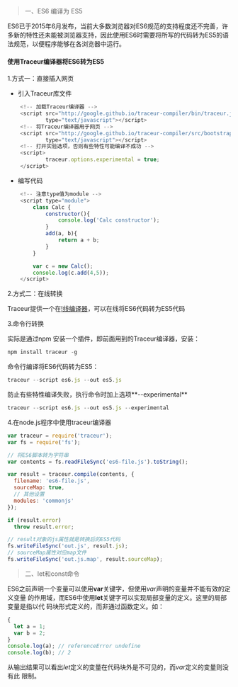 <!-- 
 * ECMAScript入门@阮一峰
 * 2016-08-18 
-->
> 一、ES6 编译为 ES5

ES6已于2015年6月发布，当前大多数浏览器对ES6规范的支持程度还不完善，许多新的特性还未能被浏览器支持，因此使用ES6时需要将所写的代码转为ES5的语法规范，以便程序能够在各浏览器中运行。

#### 使用Traceur编译器将ES6转为ES5
1.方式一：直接插入网页

- 引入Traceur库文件

``` js
	<!-- 加载Traceur编译器 -->
	<script src="http://google.github.io/traceur-compiler/bin/traceur.js"
	        type="text/javascript"></script>
	<!-- 将Traceur编译器用于网页 -->
	<script src="http://google.github.io/traceur-compiler/src/bootstrap.js"
	        type="text/javascript"></script>
	<!-- 打开实验选项，否则有些特性可能编译不成功 -->
	<script>
	        traceur.options.experimental = true;
	</script>
``` 

- 编写代码

``` js
	<!-- 注意type值为module -->
	<script type="module">
	    class Calc {
	        constructor(){
	            console.log('Calc constructor');
	        }
	        add(a, b){
	            return a + b;
	        }
	    }

	    var c = new Calc();
	    console.log(c.add(4,5));
	</script>
``` 

2.方式二：在线转换

Traceur提供一个在[!线编译器](http://google.github.io/traceur-compiler/demo/repl.html)，可以在线将ES6代码转为ES5代码

3.命令行转换

实际是通过npm 安装一个插件，即前面用到的Traceur编译器，安装：

``` js
npm install traceur -g
```

命令行编译将ES6代码转为ES5：

``` js
traceur --script es6.js --out es5.js
```
防止有些特性编译失败，执行命令时加上选项**--experimental**

``` js
traceur --script es6.js --out es5.js --experimental
```

4.在node.js程序中使用traceur编译器

``` js
var traceur = require('traceur');
var fs = require('fs');

// 将ES6脚本转为字符串
var contents = fs.readFileSync('es6-file.js').toString();

var result = traceur.compile(contents, {
  filename: 'es6-file.js',
  sourceMap: true,
  // 其他设置
  modules: 'commonjs'
});

if (result.error)
  throw result.error;

// result对象的js属性就是转换后的ES5代码  
fs.writeFileSync('out.js', result.js);
// sourceMap属性对应map文件
fs.writeFileSync('out.js.map', result.sourceMap);
```

> 二、let和const命令

ES6之前声明一个变量可以使用**var**关键字，但使用*var*声明的变量并不能有效的定义变量
的作用域，而ES6中使用**let**关键字可以实现局部变量的定义。这里的局部变量是指以代
码块形式定义的，而非通过函数定义。如：

``` js
{
  let a = 1;
  var b = 2;
}
console.log(a); // referenceError undefine
console.log(b); // 2
```

从输出结果可以看出*let*定义的变量在代码块外是不可见的，而*var*定义的变量则没有此
限制。

